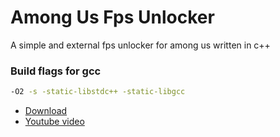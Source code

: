# Among Us Fps Unlocker
A simple and external fps unlocker for among us written in c++
### Build flags for gcc
```bash 
-O2 -s -static-libstdc++ -static-libgcc
```
- [Download](https://github.com/Vili1/Among_Us_Fps_Unlocker/releases)
- [Youtube video](https://youtu.be/aOGH7XphGS4)
